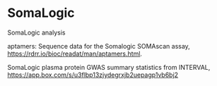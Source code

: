 # SomaLogic
SomaLogic analysis

aptamers: Sequence data for the Somalogic SOMAscan assay, https://rdrr.io/bioc/readat/man/aptamers.html.

SomaLogic plasma protein GWAS summary statistics from INTERVAL, https://app.box.com/s/u3flbp13zjydegrxjb2uepagp1vb6bj2
